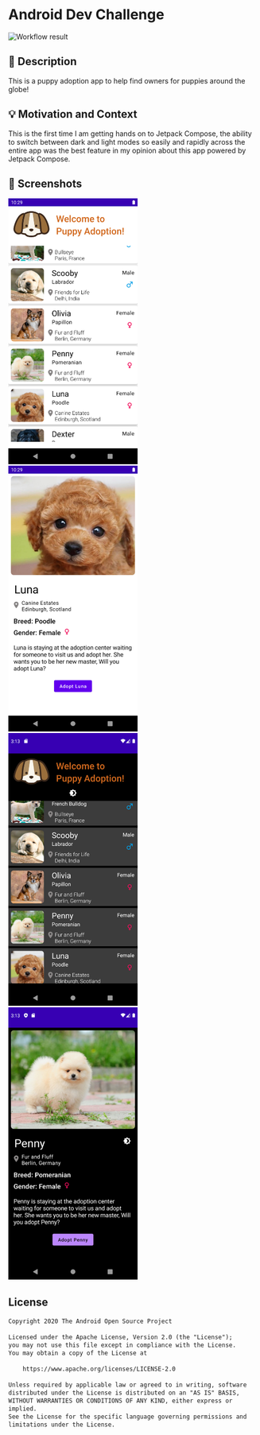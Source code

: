 # Android Dev Challenge

<!--- Replace <OWNER> with your Github Username and <REPOSITORY> with the name of your repository. -->
<!--- You can find both of these in the url bar when you open your repository in github. -->
![Workflow result](https://github.com/Mehul-Bisht/Android-Dev-Template/workflows/Check/badge.svg)


## :scroll: Description
<!--- Describe your app in one or two sentences -->
This is a puppy adoption app to help find owners for puppies around the globe!


## :bulb: Motivation and Context
<!--- Optionally point readers to interesting parts of your submission. -->
<!--- What are you especially proud of? -->
This is the first time I am getting hands on to Jetpack Compose, the ability to switch between dark and light modes so easily and rapidly across the entire app was the best feature in my opinion about this app powered by Jetpack Compose.


## :camera_flash: Screenshots
<!-- You can add more screenshots here if you like -->
<img src="/results/light_mode_1.png" width="260">&emsp;<img src="/results/light_mode_2.png" width="260">
<img src="/results/dark_mode_1.png" width="260">&emsp;<img src="/results/dark_mode_2.png" width="260">

## License
```
Copyright 2020 The Android Open Source Project

Licensed under the Apache License, Version 2.0 (the "License");
you may not use this file except in compliance with the License.
You may obtain a copy of the License at

    https://www.apache.org/licenses/LICENSE-2.0

Unless required by applicable law or agreed to in writing, software
distributed under the License is distributed on an "AS IS" BASIS,
WITHOUT WARRANTIES OR CONDITIONS OF ANY KIND, either express or implied.
See the License for the specific language governing permissions and
limitations under the License.
```

